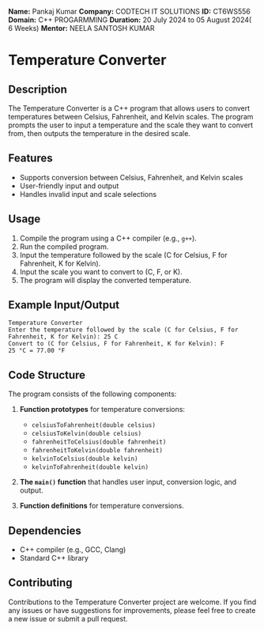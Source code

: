 **Name:** Pankaj Kumar
**Company:** CODTECH IT SOLUTIONS
**ID:** CT6WS556
**Domain:** C++ PROGARMMING
**Duration:** 20 July 2024 to 05 August 2024( 6 Weeks)
**Mentor:** NEELA SANTOSH KUMAR

# Temperature Converter

## Description
The Temperature Converter is a C++ program that allows users to convert temperatures between Celsius, Fahrenheit, and Kelvin scales. The program prompts the user to input a temperature and the scale they want to convert from, then outputs the temperature in the desired scale.

## Features
- Supports conversion between Celsius, Fahrenheit, and Kelvin scales
- User-friendly input and output
- Handles invalid input and scale selections

## Usage
1. Compile the program using a C++ compiler (e.g., `g++`).
2. Run the compiled program.
3. Input the temperature followed by the scale (C for Celsius, F for Fahrenheit, K for Kelvin).
4. Input the scale you want to convert to (C, F, or K).
5. The program will display the converted temperature.

## Example Input/Output
```
Temperature Converter
Enter the temperature followed by the scale (C for Celsius, F for Fahrenheit, K for Kelvin): 25 C
Convert to (C for Celsius, F for Fahrenheit, K for Kelvin): F
25 °C = 77.00 °F
```

## Code Structure
The program consists of the following components:

1. **Function prototypes** for temperature conversions:
   - `celsiusToFahrenheit(double celsius)`
   - `celsiusToKelvin(double celsius)`
   - `fahrenheitToCelsius(double fahrenheit)`
   - `fahrenheitToKelvin(double fahrenheit)`
   - `kelvinToCelsius(double kelvin)`
   - `kelvinToFahrenheit(double kelvin)`

2. **The `main()` function** that handles user input, conversion logic, and output.

3. **Function definitions** for temperature conversions.

## Dependencies
- C++ compiler (e.g., GCC, Clang)
- Standard C++ library

## Contributing
Contributions to the Temperature Converter project are welcome. If you find any issues or have suggestions for improvements, please feel free to create a new issue or submit a pull request.

